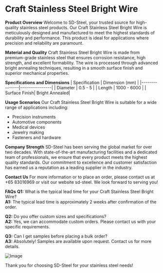 # Craft Stainless Steel Bright Wire

**Product Overview**
Welcome to SD-Steel, your trusted source for high-quality stainless steel products. Our Craft Stainless Steel Bright Wire is meticulously designed and manufactured to meet the highest standards of durability and performance. This product is ideal for applications where precision and reliability are paramount.

**Material and Quality**
Craft Stainless Steel Bright Wire is made from premium-grade stainless steel that ensures corrosion resistance, high strength, and excellent formability. The wire is processed through advanced bright annealing techniques, resulting in a smooth surface finish and superior mechanical properties.

**Specifications and Dimensions**
| Specification | Dimension (mm) |
|---------------|----------------|
| Diameter      | 0.5 - 5        |
| Length        | 1000 - 6000    |
| Surface Finish| Bright Annealed|

**Usage Scenarios**
Our Craft Stainless Steel Bright Wire is suitable for a wide range of applications including:
- Precision instruments
- Automotive components
- Medical devices
- Jewelry making
- Fasteners and hardware

**Company Strength**
SD-Steel has been serving the global market for over two decades. With state-of-the-art manufacturing facilities and a dedicated team of professionals, we ensure that every product meets the highest quality standards. Our commitment to excellence and customer satisfaction has earned us a reputation as a leading supplier in the industry.

**Contact Us**
For more information or to place an order, please contact us at +65 83016969 or visit our website  sd-steel. We look forward to serving you!

**FAQs**
**Q1:** What is the typical lead time for your Craft Stainless Steel Bright Wire?  
**A1:** The typical lead time is approximately 2 weeks after confirmation of the order.

**Q2:** Do you offer custom sizes and specifications?  
**A2:** Yes, we can accommodate custom orders. Please contact us with your specific requirements.

**Q3:** Can I get samples before placing a bulk order?  
**A3:** Absolutely! Samples are available upon request. Contact us for more details.

![Image](https://github.com/user-attachments/assets/2567258e-e124-4816-932d-1809bd27ef0b)

Thank you for choosing SD-Steel for your stainless steel needs!